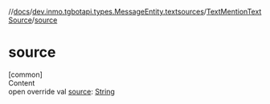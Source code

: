 //[docs](../../../index.md)/[dev.inmo.tgbotapi.types.MessageEntity.textsources](../index.md)/[TextMentionTextSource](index.md)/[source](source.md)



# source  
[common]  
Content  
open override val [source](source.md): [String](https://kotlinlang.org/api/latest/jvm/stdlib/kotlin/-string/index.html)  



